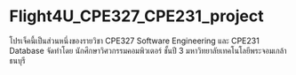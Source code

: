 # Flight4U_CPE327_CPE231_project
โปรเจ็คนี้เป็นส่วนหนึ่งของรายวิชา CPE327 Software Engineering  และ CPE231 Database จัดทำโดย นักศึกษาวิศวกรรมคอมพิวเตอร์ ชั้นปี 3 มหาวิทยาลัยเทคโนโลยีพระจอมเกล้าธนบุรี
